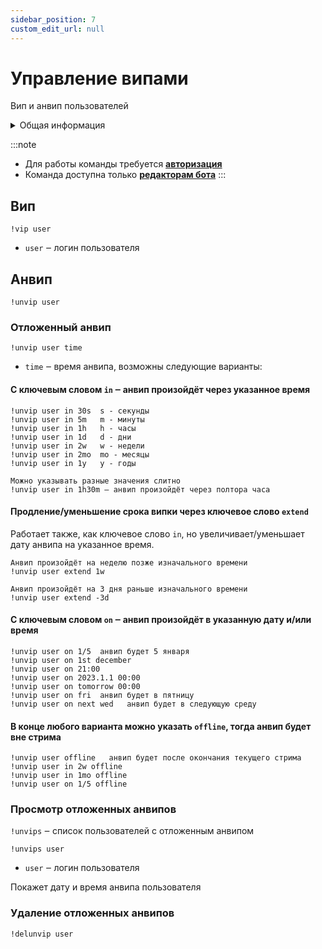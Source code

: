 ```yaml
---
sidebar_position: 7
custom_edit_url: null
---
```


# Управление випами

Вип и анвип пользователей

<details>
  <summary>Общая информация</summary>
  <ul>
    <li><b>Название:</b> vip</li>
    <li><b>Элиасы:</b> unvip, unvips, delunvip</li>
    <li><b>Кулдаун:</b> общий 3 секунды</li>
    <li><a href="https://github.com/Relanit/ModBoty/blob/master/ModBoty/cogs/vips.py"><b>Исходный код</b></a></li>
  </ul>
</details>

:::note
- Для работы команды требуется **[авторизация](../auth.md)**
- Команда доступна только **[редакторам бота](./editors.md)**
:::

## Вип
`!vip user`
- `user` ‒ логин пользователя

## Анвип

`!unvip user`

### Отложенный анвип

`!unvip user time`
- `time` ‒ время анвипа, возможны следующие варианты:

#### С ключевым словом `in` ‒ анвип произойдёт через указанное время

    !unvip user in 30s  s - секунды
    !unvip user in 5m   m - минуты
    !unvip user in 1h   h - часы
    !unvip user in 1d   d - дни
    !unvip user in 2w   w - недели
    !unvip user in 2mo  mo - месяцы
    !unvip user in 1y   y - годы

    Можно указывать разные значения слитно
    !unvip user in 1h30m ‒ анвип произойдёт через полтора часа

#### Продление/уменьшение срока випки через ключевое слово `extend`

Работает также, как ключевое слово `in`, но увеличивает/уменьшает дату анвипа на указанное время.

    Анвип произойдёт на неделю позже изначального времени
    !unvip user extend 1w

    Анвип произойдёт на 3 дня раньше изначального времени
    !unvip user extend -3d

#### С ключевым словом `on` ‒ анвип произойдёт в указанную дату и/или время

    !unvip user on 1/5  анвип будет 5 января
    !unvip user on 1st december
    !unvip user on 21:00
    !unvip user on 2023.1.1 00:00
    !unvip user on tomorrow 00:00
    !unvip user on fri  анвип будет в пятницу
    !unvip user on next wed   анвип будет в следующую среду

#### В конце любого варианта можно указать `offline`, тогда анвип будет вне стрима

    !unvip user offline   анвип будет после окончания текущего стрима
    !unvip user in 2w offline
    !unvip user in 1mo offline
    !unvip user on 1/5 offline


### Просмотр отложенных анвипов

`!unvips` ‒ cписок пользователей с отложенным анвипом

`!unvips user`
- `user` ‒ логин пользователя

Покажет дату и время анвипа пользователя

### Удаление отложенных анвипов

`!delunvip user`